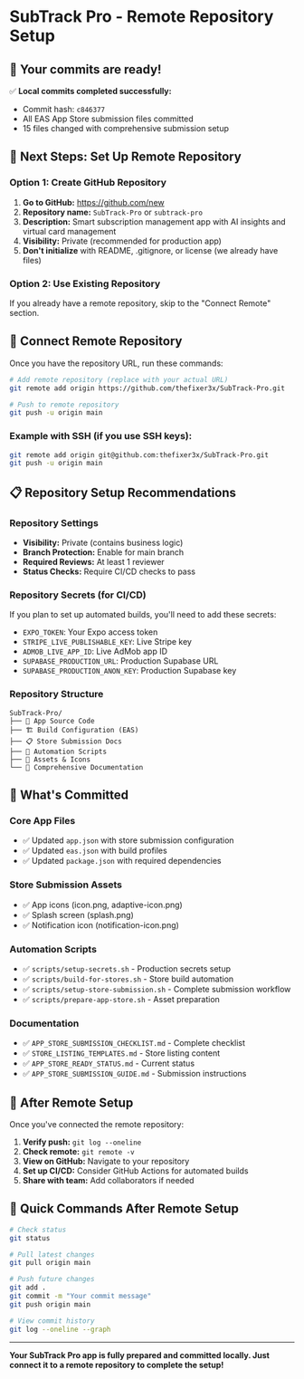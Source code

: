 # SubTrack Pro - Remote Repository Setup

## 🚀 Your commits are ready!

✅ **Local commits completed successfully:**
- Commit hash: `c846377`
- All EAS App Store submission files committed
- 15 files changed with comprehensive submission setup

## 📡 Next Steps: Set Up Remote Repository

### Option 1: Create GitHub Repository

1. **Go to GitHub:** https://github.com/new
2. **Repository name:** `SubTrack-Pro` or `subtrack-pro`
3. **Description:** Smart subscription management app with AI insights and virtual card management
4. **Visibility:** Private (recommended for production app)
5. **Don't initialize** with README, .gitignore, or license (we already have files)

### Option 2: Use Existing Repository

If you already have a remote repository, skip to the "Connect Remote" section.

## 🔗 Connect Remote Repository

Once you have the repository URL, run these commands:

```bash
# Add remote repository (replace with your actual URL)
git remote add origin https://github.com/thefixer3x/SubTrack-Pro.git

# Push to remote repository
git push -u origin main
```

### Example with SSH (if you use SSH keys):
```bash
git remote add origin git@github.com:thefixer3x/SubTrack-Pro.git
git push -u origin main
```

## 📋 Repository Setup Recommendations

### Repository Settings
- **Visibility:** Private (contains business logic)
- **Branch Protection:** Enable for main branch
- **Required Reviews:** At least 1 reviewer
- **Status Checks:** Require CI/CD checks to pass

### Repository Secrets (for CI/CD)
If you plan to set up automated builds, you'll need to add these secrets:
- `EXPO_TOKEN`: Your Expo access token
- `STRIPE_LIVE_PUBLISHABLE_KEY`: Live Stripe key
- `ADMOB_LIVE_APP_ID`: Live AdMob app ID
- `SUPABASE_PRODUCTION_URL`: Production Supabase URL
- `SUPABASE_PRODUCTION_ANON_KEY`: Production Supabase key

### Repository Structure
```
SubTrack-Pro/
├── 📱 App Source Code
├── 🏗️ Build Configuration (EAS)
├── 📋 Store Submission Docs
├── 🔧 Automation Scripts
├── 🎨 Assets & Icons
└── 📖 Comprehensive Documentation
```

## 🎯 What's Committed

### Core App Files
- ✅ Updated `app.json` with store submission configuration
- ✅ Updated `eas.json` with build profiles
- ✅ Updated `package.json` with required dependencies

### Store Submission Assets
- ✅ App icons (icon.png, adaptive-icon.png)
- ✅ Splash screen (splash.png)
- ✅ Notification icon (notification-icon.png)

### Automation Scripts
- ✅ `scripts/setup-secrets.sh` - Production secrets setup
- ✅ `scripts/build-for-stores.sh` - Store build automation
- ✅ `scripts/setup-store-submission.sh` - Complete submission workflow
- ✅ `scripts/prepare-app-store.sh` - Asset preparation

### Documentation
- ✅ `APP_STORE_SUBMISSION_CHECKLIST.md` - Complete checklist
- ✅ `STORE_LISTING_TEMPLATES.md` - Store listing content
- ✅ `APP_STORE_READY_STATUS.md` - Current status
- ✅ `APP_STORE_SUBMISSION_GUIDE.md` - Submission instructions

## 🚀 After Remote Setup

Once you've connected the remote repository:

1. **Verify push:** `git log --oneline`
2. **Check remote:** `git remote -v`
3. **View on GitHub:** Navigate to your repository
4. **Set up CI/CD:** Consider GitHub Actions for automated builds
5. **Share with team:** Add collaborators if needed

## 🔧 Quick Commands After Remote Setup

```bash
# Check status
git status

# Pull latest changes
git pull origin main

# Push future changes
git add .
git commit -m "Your commit message"
git push origin main

# View commit history
git log --oneline --graph
```

---

**Your SubTrack Pro app is fully prepared and committed locally. Just connect it to a remote repository to complete the setup!**

